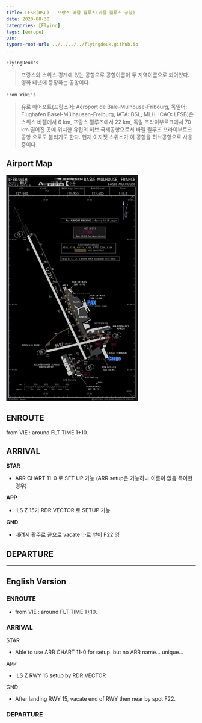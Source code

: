 ```yaml
---
title: LFSB(BSL) - 프랑스 바즐-뭘루즈(바즐-뭘루즈 공항)
date: 2020-08-30
categories: [Flying]
tags: [europe]
pin:
typora-root-url: ../../../../flyingdeuk.github.io
---
```


`FlyingDeuk's`
>프랑스와 스위스 경계에 있는 공항으로 공항이름이 두 지역이름으로 되어있다. <br>
영화 테넷에 등장하는 공항이다.

`From Wiki's`
>유로 에어포트(프랑스어: Aéroport de Bâle-Mulhouse-Fribourg, 독일어: Flughafen Basel-Mülhausen-Freiburg, IATA: BSL, MLH, ICAO: LFSB)은 스위스 바젤에서 6 km, 프랑스 뮐루즈에서 22 km, 독일 프라이부르크에서 70 km 떨어진 곳에 위치한 유럽의 허브 국제공항으로서 바젤 뮐루즈 프라이부르크 공항 으로도 불리기도 한다. 현재 이지젯 스위스가 이 공항을 허브공항으로 사용 중이다.

## Airport Map
![bsl](/img/flying/airport/bsl_ap.jpg)

## ENROUTE
from VIE : around FLT TIME 1+10.

## ARRIVAL
**STAR**
- ARR CHART 11-0 로 SET UP 가능 (ARR setup은 가능하나 이름이 없음 특이한 경우)

**APP**
- ILS Z 15가 RDR VECTOR 로 SETUP 가능

**GND**
- 내려서 활주로 끝으로 vacate 바로 앞이 F22 임

## DEPARTURE

----
## English Version

### ENROUTE
- from VIE : around FLT TIME 1+10.

### ARRIVAL
STAR
- Able to use ARR CHART 11-0 for setup. but no ARR name... unique...

APP
- ILS Z RWY 15 setup by RDR VECTOR

GND
- After landing RWY 15, vacate end of RWY then near by spot F22.

### DEPARTURE
